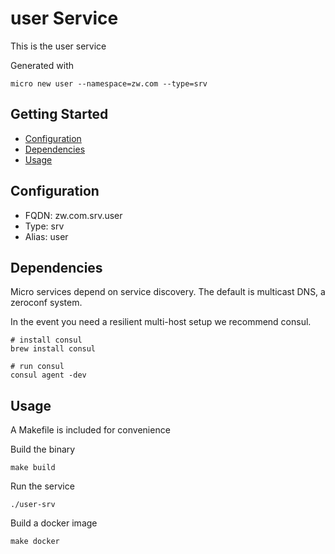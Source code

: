 # user Service

This is the user service

Generated with

```
micro new user --namespace=zw.com --type=srv
```

## Getting Started

- [Configuration](#configuration)
- [Dependencies](#dependencies)
- [Usage](#usage)

## Configuration

- FQDN: zw.com.srv.user
- Type: srv
- Alias: user

## Dependencies

Micro services depend on service discovery. The default is multicast DNS, a zeroconf system.

In the event you need a resilient multi-host setup we recommend consul.

```
# install consul
brew install consul

# run consul
consul agent -dev
```

## Usage

A Makefile is included for convenience

Build the binary

```
make build
```

Run the service
```
./user-srv
```

Build a docker image
```
make docker
```